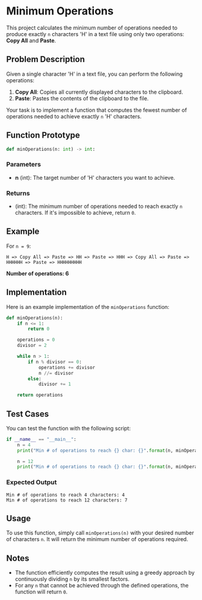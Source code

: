 # Minimum Operations

This project calculates the minimum number of operations needed to produce exactly `n` characters 'H' in a text file using only two operations: **Copy All** and **Paste**.

## Problem Description

Given a single character 'H' in a text file, you can perform the following operations:

1. **Copy All**: Copies all currently displayed characters to the clipboard.
2. **Paste**: Pastes the contents of the clipboard to the file.

Your task is to implement a function that computes the fewest number of operations needed to achieve exactly `n` 'H' characters.

## Function Prototype

```python
def minOperations(n: int) -> int:
```

### Parameters

- **n** (int): The target number of 'H' characters you want to achieve.

### Returns

- (int): The minimum number of operations needed to reach exactly `n` characters. If it's impossible to achieve, return `0`.

## Example

For `n = 9`:

```
H => Copy All => Paste => HH => Paste => HHH => Copy All => Paste => HHHHHH => Paste => HHHHHHHHH
```

**Number of operations: 6**

## Implementation

Here is an example implementation of the `minOperations` function:

```python
def minOperations(n):
    if n <= 1:
        return 0

    operations = 0
    divisor = 2

    while n > 1:
        if n % divisor == 0:
            operations += divisor
            n //= divisor
        else:
            divisor += 1

    return operations
```

## Test Cases

You can test the function with the following script:

```python
if __name__ == "__main__":
    n = 4
    print("Min # of operations to reach {} char: {}".format(n, minOperations(n)))

    n = 12
    print("Min # of operations to reach {} char: {}".format(n, minOperations(n)))
```

### Expected Output

```
Min # of operations to reach 4 characters: 4
Min # of operations to reach 12 characters: 7
```

## Usage

To use this function, simply call `minOperations(n)` with your desired number of characters `n`. It will return the minimum number of operations required.

## Notes

- The function efficiently computes the result using a greedy approach by continuously dividing `n` by its smallest factors.
- For any `n` that cannot be achieved through the defined operations, the function will return `0`.
